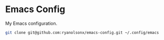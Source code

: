# Emacs Config

My Emacs configuration.

```bash
git clone git@github.com:ryanolsonx/emacs-config.git ~/.config/emacs
```
